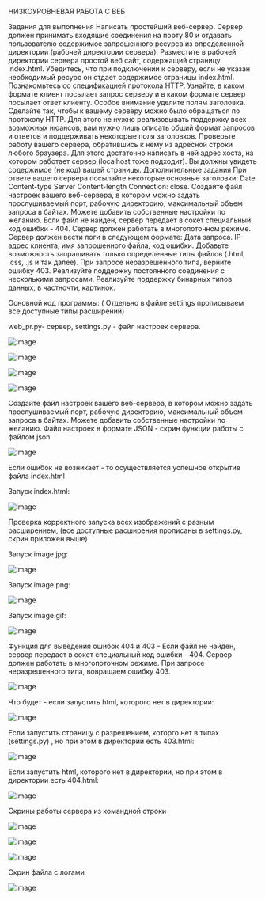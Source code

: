 НИЗКОУРОВНЕВАЯ РАБОТА С ВЕБ

Задания для выполнения
Написать простейший веб-сервер. Сервер должен принимать входящие соединения на порту 80 и отдавать пользователю содержимое запрошенного ресурса из определенной директории (рабочей директории сервера).
Разместите в рабочей директории сервера простой веб сайт, содержащий страницу index.html. Убедитесь, что при подключении к серверу, если не указан необходимый ресурс он отдает содержимое страницы index.html.
Познакомьтесь со спецификацией протокола HTTP. Узнайте, в каком формате клиент посылает запрос серверу и в каком формате сервер посылает ответ клиенту. Особое внимание уделите полям заголовка.
Сделайте так, чтобы к вашему серверу можно было обращаться по протоколу HTTP. Для этого не нужно реализовывать поддержку всех возможных нюансов, вам нужно лишь описать общий формат запросов и ответов и поддерживать некоторые поля заголовков.
Проверьте работу вашего сервера, обратившись к нему из адресной строки любого браузера. Для этого достаточно написать в ней адрес хоста, на котором работает сервер (localhost тоже подходит). Вы должны увидеть содержимое (не код) вашей страницы.
Дополнительные задания
При ответе вашего сервера посылайте некоторые основные заголовки:
Date
Content-type
Server
Content-length
Connection: close.
Создайте файл настроек вашего веб-сервера, в котором можно задать прослушиваемый порт, рабочую директорию, максимальный объем запроса в байтах. Можете добавить собственные настройки по желанию.
Если файл не найден, сервер передает в сокет специальный код ошибки - 404.
Сервер должен работать в многопоточном режиме.
Сервер должен вести логи в следующем формате: Дата запроса. IP-адрес клиента, имя запрошенного файла, код ошибки.
Добавьте возможность запрашивать только определенные типы файлов (.html, .css, .js и так далее). При запросе неразрешенного типа, верните ошибку 403.
Реализуйте поддержку постоянного соединения с несколькими запросами.
Реализуйте поддержку бинарных типов данных, в частночти, картинок.

Основной код программы:  ( Отдельно в файле settings прописываем все доступные типы расширений)

web_pr.py- сервер, settings.py - файл настроек сервера.

![image](https://user-images.githubusercontent.com/92279258/146086411-0ffed314-504a-4d96-bbba-b1351caac3f6.png)

![image](https://user-images.githubusercontent.com/92279258/146086449-198922b6-ee87-4a20-bdb4-a7d2bfb8d5a3.png)


![image](https://user-images.githubusercontent.com/92279258/146091610-454dd487-21bd-469a-ab24-8c02bf0fca00.png)


![image](https://user-images.githubusercontent.com/92279258/146086515-15f8e460-0c2b-4a5c-8f04-00ca050b28e2.png)

Создайте файл настроек вашего веб-сервера, в котором можно задать прослушиваемый порт, рабочую директорию, максимальный объем запроса в байтах. Можете добавить собственные настройки по желанию. Файл настроек в формате JSON - скрин функции работы с файлом json

![image](https://user-images.githubusercontent.com/92279258/146091848-947a1085-bc9d-47ed-8fd8-4d9a2447d7fe.png)


Если ошибок не возникает - то осуществляется успешное открытие файла index.html 

Запуск index.html:

![image](https://user-images.githubusercontent.com/92279258/146092557-af8f88b3-9112-47c2-ae8e-6639ac4d8f2f.png)

Проверка корректного запуска всех изображений с разным расширением, (все доступные расширения прописаны в settings.py, скрин приложен выше)

Запуск image.jpg:

![image](https://user-images.githubusercontent.com/92279258/146093478-5c9b9668-e815-4507-b9bd-d3e2bbca7c05.png)

Запуск image.png:

![image](https://user-images.githubusercontent.com/92279258/146093501-d484ddc3-6503-4fe4-946e-f9bce4585d6a.png)

Запуск image.gif:

![image](https://user-images.githubusercontent.com/92279258/146093545-02338e55-aeed-416c-957d-8ee260c80973.png)

Функция для  выведения ошибок 404 и 403 - 
Если файл не найден, сервер передает в сокет специальный код ошибки - 404.
Сервер должен работать в многопоточном режиме.
При запросе неразрешенного типа, вовращаем  ошибку 403.

![image](https://user-images.githubusercontent.com/92279258/146094699-80e08215-2cb3-41bf-9661-e909e6b74dfb.png)


Что будет - если запустить html, которого нет в директории:

![image](https://user-images.githubusercontent.com/92279258/146092738-f9707b14-f7d3-40f5-b059-ee11d7d39739.png)

Если запустить cтраницу с разрешением, которго нет в типах (settings.py) , но при этом в директории есть 403.html:

![image](https://user-images.githubusercontent.com/92279258/146092866-3927cd11-858c-465f-a771-df735c04d481.png)

Если запустить html, которого нет в директории, но  при этом в директории есть 404.html:

![image](https://user-images.githubusercontent.com/92279258/146092990-d0de9ccc-74db-4959-958e-cf1251d38685.png)

Скрины работы сервера из командной строки

![image](https://user-images.githubusercontent.com/92279258/146094258-b132f2b4-2c41-418f-81fb-9f550150bc80.png)

![image](https://user-images.githubusercontent.com/92279258/146094284-ea2f8ca7-a8d9-4a3d-8504-6077488704f7.png)

![image](https://user-images.githubusercontent.com/92279258/146094313-55749713-786e-4a8d-be00-463b2b84e434.png)

Скрин файла с логами 

![image](https://user-images.githubusercontent.com/92279258/146094585-4024587e-a998-46c9-8656-842a4839f3c0.png)








